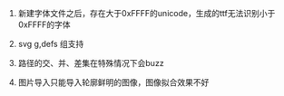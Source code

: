 1. 新建字体文件之后，存在大于0xFFFF的unicode，生成的ttf无法识别小于0xFFFF的字体

2. svg g,defs 组支持

3. 路径的交、并、差集在特殊情况下会buzz


4. 图片导入只能导入轮廓鲜明的图像，图像拟合效果不好
